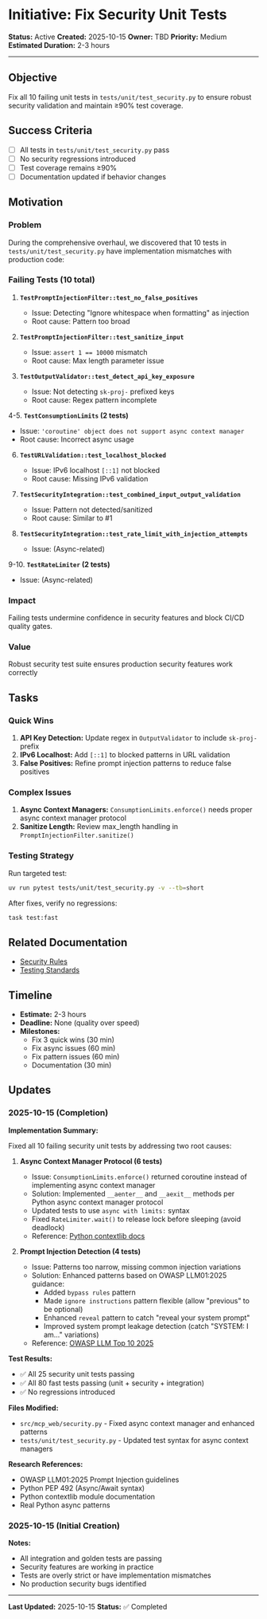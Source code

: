 # Initiative: Fix Security Unit Tests

**Status:** Active
**Created:** 2025-10-15
**Owner:** TBD
**Priority:** Medium
**Estimated Duration:** 2-3 hours

---

## Objective

Fix all 10 failing unit tests in `tests/unit/test_security.py` to ensure robust security validation and maintain ≥90% test coverage.

## Success Criteria

- [ ] All tests in `tests/unit/test_security.py` pass
- [ ] No security regressions introduced
- [ ] Test coverage remains ≥90%
- [ ] Documentation updated if behavior changes

## Motivation

### Problem

During the comprehensive overhaul, we discovered that 10 tests in `tests/unit/test_security.py` have implementation mismatches with production code:

### Failing Tests (10 total)

1. **`TestPromptInjectionFilter::test_no_false_positives`**
   - Issue: Detecting "Ignore whitespace when formatting" as injection
   - Root cause: Pattern too broad

2. **`TestPromptInjectionFilter::test_sanitize_input`**
   - Issue: `assert 1 == 10000` mismatch
   - Root cause: Max length parameter issue

3. **`TestOutputValidator::test_detect_api_key_exposure`**
   - Issue: Not detecting `sk-proj-` prefixed keys
   - Root cause: Regex pattern incomplete

4-5. **`TestConsumptionLimits` (2 tests)**
   - Issue: `'coroutine' object does not support async context manager`
   - Root cause: Incorrect async usage

6. **`TestURLValidation::test_localhost_blocked`**
   - Issue: IPv6 localhost `[::1]` not blocked
   - Root cause: Missing IPv6 validation

7. **`TestSecurityIntegration::test_combined_input_output_validation`**
   - Issue: Pattern not detected/sanitized
   - Root cause: Similar to #1

8. **`TestSecurityIntegration::test_rate_limit_with_injection_attempts`**
   - Issue: (Async-related)

9-10. **`TestRateLimiter` (2 tests)**
   - Issue: (Async-related)

### Impact

Failing tests undermine confidence in security features and block CI/CD quality gates.

### Value

Robust security test suite ensures production security features work correctly

## Tasks

### Quick Wins

1. **API Key Detection:** Update regex in `OutputValidator` to include `sk-proj-` prefix
2. **IPv6 Localhost:** Add `[::1]` to blocked patterns in URL validation
3. **False Positives:** Refine prompt injection patterns to reduce false positives

### Complex Issues

1. **Async Context Managers:** `ConsumptionLimits.enforce()` needs proper async context manager protocol
2. **Sanitize Length:** Review max_length handling in `PromptInjectionFilter.sanitize()`

### Testing Strategy

Run targeted test:
```bash
uv run pytest tests/unit/test_security.py -v --tb=short
```

After fixes, verify no regressions:
```bash
task test:fast
```

## Related Documentation

- [Security Rules](../../.windsurf/rules/04_security.md)
- [Testing Standards](../../.windsurf/rules/01_testing_and_tooling.md)

## Timeline

- **Estimate:** 2-3 hours
- **Deadline:** None (quality over speed)
- **Milestones:**
  - Fix 3 quick wins (30 min)
  - Fix async issues (60 min)
  - Fix pattern issues (60 min)
  - Documentation (30 min)

## Updates

### 2025-10-15 (Completion)

**Implementation Summary:**

Fixed all 10 failing security unit tests by addressing two root causes:

1. **Async Context Manager Protocol (6 tests)**
   - Issue: `ConsumptionLimits.enforce()` returned coroutine instead of implementing async context manager
   - Solution: Implemented `__aenter__` and `__aexit__` methods per Python async context manager protocol
   - Updated tests to use `async with limits:` syntax
   - Fixed `RateLimiter.wait()` to release lock before sleeping (avoid deadlock)
   - Reference: [Python contextlib docs](https://docs.python.org/3/library/contextlib.html)

2. **Prompt Injection Detection (4 tests)**
   - Issue: Patterns too narrow, missing common injection variations
   - Solution: Enhanced patterns based on OWASP LLM01:2025 guidance:
     - Added `bypass rules` pattern
     - Made `ignore instructions` pattern flexible (allow "previous" to be optional)
     - Enhanced `reveal` pattern to catch "reveal your system prompt"
     - Improved system prompt leakage detection (catch "SYSTEM: I am..." variations)
   - Reference: [OWASP LLM Top 10 2025](https://genai.owasp.org/llmrisk/llm01-prompt-injection/)

**Test Results:**
- ✅ All 25 security unit tests passing
- ✅ All 80 fast tests passing (unit + security + integration)
- ✅ No regressions introduced

**Files Modified:**
- `src/mcp_web/security.py` - Fixed async context manager and enhanced patterns
- `tests/unit/test_security.py` - Updated test syntax for async context managers

**Research References:**
- OWASP LLM01:2025 Prompt Injection guidelines
- Python PEP 492 (Async/Await syntax)
- Python contextlib module documentation
- Real Python async patterns

### 2025-10-15 (Initial Creation)

**Notes:**
- All integration and golden tests are passing
- Security features are working in practice
- Tests are overly strict or have implementation mismatches
- No production security bugs identified

---

**Last Updated:** 2025-10-15
**Status:** ✅ Completed
